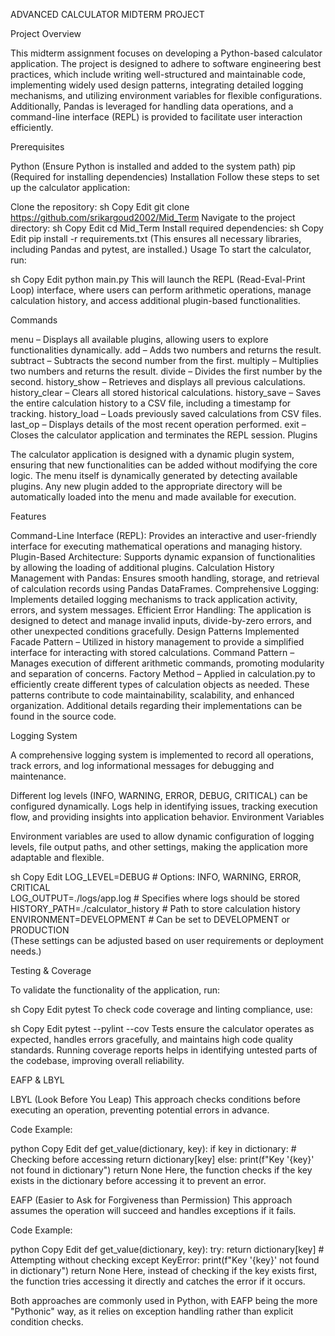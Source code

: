 ADVANCED CALCULATOR MIDTERM PROJECT

Project Overview

This midterm assignment focuses on developing a Python-based calculator application. The project is designed to adhere to software engineering best practices, which include writing well-structured and maintainable code, implementing widely used design patterns, integrating detailed logging mechanisms, and utilizing environment variables for flexible configurations. Additionally, Pandas is leveraged for handling data operations, and a command-line interface (REPL) is provided to facilitate user interaction efficiently.

Prerequisites

Python (Ensure Python is installed and added to the system path)
pip (Required for installing dependencies)
Installation
Follow these steps to set up the calculator application:

Clone the repository:
sh
Copy
Edit
git clone https://github.com/srikargoud2002/Mid_Term
Navigate to the project directory:
sh
Copy
Edit
cd Mid_Term
Install required dependencies:
sh
Copy
Edit
pip install -r requirements.txt
(This ensures all necessary libraries, including Pandas and pytest, are installed.)
Usage
To start the calculator, run:

sh
Copy
Edit
python main.py
This will launch the REPL (Read-Eval-Print Loop) interface, where users can perform arithmetic operations, manage calculation history, and access additional plugin-based functionalities.

Commands

menu – Displays all available plugins, allowing users to explore functionalities dynamically.
add <operand1> <operand2> – Adds two numbers and returns the result.
subtract <operand1> <operand2> – Subtracts the second number from the first.
multiply <operand1> <operand2> – Multiplies two numbers and returns the result.
divide <operand1> <operand2> – Divides the first number by the second.
history_show – Retrieves and displays all previous calculations.
history_clear – Clears all stored historical calculations.
history_save – Saves the entire calculation history to a CSV file, including a timestamp for tracking.
history_load – Loads previously saved calculations from CSV files.
last_op – Displays details of the most recent operation performed.
exit – Closes the calculator application and terminates the REPL session.
Plugins

The calculator application is designed with a dynamic plugin system, ensuring that new functionalities can be added without modifying the core logic. The menu itself is dynamically generated by detecting available plugins. Any new plugin added to the appropriate directory will be automatically loaded into the menu and made available for execution.

Features

Command-Line Interface (REPL): Provides an interactive and user-friendly interface for executing mathematical operations and managing history.
Plugin-Based Architecture: Supports dynamic expansion of functionalities by allowing the loading of additional plugins.
Calculation History Management with Pandas: Ensures smooth handling, storage, and retrieval of calculation records using Pandas DataFrames.
Comprehensive Logging: Implements detailed logging mechanisms to track application activity, errors, and system messages.
Efficient Error Handling: The application is designed to detect and manage invalid inputs, divide-by-zero errors, and other unexpected conditions gracefully.
Design Patterns Implemented
Facade Pattern – Utilized in history management to provide a simplified interface for interacting with stored calculations.
Command Pattern – Manages execution of different arithmetic commands, promoting modularity and separation of concerns.
Factory Method – Applied in calculation.py to efficiently create different types of calculation objects as needed.
These patterns contribute to code maintainability, scalability, and enhanced organization. Additional details regarding their implementations can be found in the source code.

Logging System

A comprehensive logging system is implemented to record all operations, track errors, and log informational messages for debugging and maintenance.

Different log levels (INFO, WARNING, ERROR, DEBUG, CRITICAL) can be configured dynamically.
Logs help in identifying issues, tracking execution flow, and providing insights into application behavior.
Environment Variables

Environment variables are used to allow dynamic configuration of logging levels, file output paths, and other settings, making the application more adaptable and flexible.

sh
Copy
Edit
LOG_LEVEL=DEBUG   # Options: INFO, WARNING, ERROR, CRITICAL  
LOG_OUTPUT=./logs/app.log  # Specifies where logs should be stored  
HISTORY_PATH=./calculator_history  # Path to store calculation history  
ENVIRONMENT=DEVELOPMENT  # Can be set to DEVELOPMENT or PRODUCTION  
(These settings can be adjusted based on user requirements or deployment needs.)

Testing & Coverage

To validate the functionality of the application, run:

sh
Copy
Edit
pytest
To check code coverage and linting compliance, use:

sh
Copy
Edit
pytest --pylint --cov
Tests ensure the calculator operates as expected, handles errors gracefully, and maintains high code quality standards.
Running coverage reports helps in identifying untested parts of the codebase, improving overall reliability.

EAFP & LBYL

LBYL (Look Before You Leap)
This approach checks conditions before executing an operation, preventing potential errors in advance.

Code Example:

python
Copy
Edit
def get_value(dictionary, key):
    if key in dictionary:  # Checking before accessing
        return dictionary[key]
    else:
        print(f"Key '{key}' not found in dictionary")
        return None
Here, the function checks if the key exists in the dictionary before accessing it to prevent an error.

EAFP (Easier to Ask for Forgiveness than Permission)
This approach assumes the operation will succeed and handles exceptions if it fails.

Code Example:

python
Copy
Edit
def get_value(dictionary, key):
    try:
        return dictionary[key]  # Attempting without checking
    except KeyError:
        print(f"Key '{key}' not found in dictionary")
        return None
Here, instead of checking if the key exists first, the function tries accessing it directly and catches the error if it occurs.

Both approaches are commonly used in Python, with EAFP being the more "Pythonic" way, as it relies on exception handling rather than explicit condition checks.
